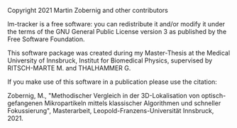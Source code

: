 Copyright 2021 Martin Zobernig and other contributors

lm-tracker is a free software: you can redistribute it and/or modify
it under the terms of the GNU General Public License version 3
as published by the Free Software Foundation.

This software package was created during my Master-Thesis 
at the Medical University of Innsbruck, Institut for Biomedical
Physics, supervised by RITSCH-MARTE M. and THALHAMMER G.

If you make use of this software in a publication please use the citation:

Zobernig, M., "Methodischer Vergleich in der 3D-Lokalisation von
optisch-gefangenen Mikropartikeln mittels klassischer Algorithmen und
schneller Fokussierung", Masterarbeit, Leopold-Franzens-Universität
Innsbruck, 2021.
